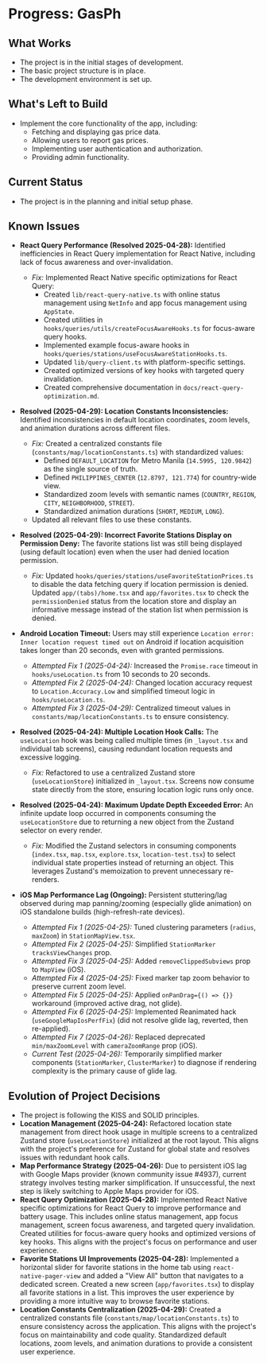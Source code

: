 # Progress: GasPh

## What Works

- The project is in the initial stages of development.
- The basic project structure is in place.
- The development environment is set up.

## What's Left to Build

- Implement the core functionality of the app, including:
  - Fetching and displaying gas price data.
  - Allowing users to report gas prices.
  - Implementing user authentication and authorization.
  - Providing admin functionality.

## Current Status

- The project is in the planning and initial setup phase.

## Known Issues

- **React Query Performance (Resolved 2025-04-28):** Identified inefficiencies in React Query implementation for React Native, including lack of focus awareness and over-invalidation.

  - _Fix:_ Implemented React Native specific optimizations for React Query:
    - Created `lib/react-query-native.ts` with online status management using `NetInfo` and app focus management using `AppState`.
    - Created utilities in `hooks/queries/utils/createFocusAwareHooks.ts` for focus-aware query hooks.
    - Implemented example focus-aware hooks in `hooks/queries/stations/useFocusAwareStationHooks.ts`.
    - Updated `lib/query-client.ts` with platform-specific settings.
    - Created optimized versions of key hooks with targeted query invalidation.
    - Created comprehensive documentation in `docs/react-query-optimization.md`.

- **Resolved (2025-04-29): Location Constants Inconsistencies:** Identified inconsistencies in default location coordinates, zoom levels, and animation durations across different files.

  - _Fix:_ Created a centralized constants file (`constants/map/locationConstants.ts`) with standardized values:
    - Defined `DEFAULT_LOCATION` for Metro Manila (`14.5995, 120.9842`) as the single source of truth.
    - Defined `PHILIPPINES_CENTER` (`12.8797, 121.774`) for country-wide view.
    - Standardized zoom levels with semantic names (`COUNTRY`, `REGION`, `CITY`, `NEIGHBORHOOD`, `STREET`).
    - Standardized animation durations (`SHORT`, `MEDIUM`, `LONG`).
  - Updated all relevant files to use these constants.

- **Resolved (2025-04-29): Incorrect Favorite Stations Display on Permission Deny:** The favorite stations list was still being displayed (using default location) even when the user had denied location permission.

  - _Fix:_ Updated `hooks/queries/stations/useFavoriteStationPrices.ts` to disable the data fetching query if location permission is denied. Updated `app/(tabs)/home.tsx` and `app/favorites.tsx` to check the `permissionDenied` status from the location store and display an informative message instead of the station list when permission is denied.

- **Android Location Timeout:** Users may still experience `Location error: Inner location request timed out` on Android if location acquisition takes longer than 20 seconds, even with granted permissions.

  - _Attempted Fix 1 (2025-04-24):_ Increased the `Promise.race` timeout in `hooks/useLocation.ts` from 10 seconds to 20 seconds.
  - _Attempted Fix 2 (2025-04-24):_ Changed location accuracy request to `Location.Accuracy.Low` and simplified timeout logic in `hooks/useLocation.ts`.
  - _Attempted Fix 3 (2025-04-29):_ Centralized timeout values in `constants/map/locationConstants.ts` to ensure consistency.

- **Resolved (2025-04-24): Multiple Location Hook Calls:** The `useLocation` hook was being called multiple times (in `_layout.tsx` and individual tab screens), causing redundant location requests and excessive logging.

  - _Fix:_ Refactored to use a centralized Zustand store (`useLocationStore`) initialized in `_layout.tsx`. Screens now consume state directly from the store, ensuring location logic runs only once.

- **Resolved (2025-04-24): Maximum Update Depth Exceeded Error:** An infinite update loop occurred in components consuming the `useLocationStore` due to returning a new object from the Zustand selector on every render.

  - _Fix:_ Modified the Zustand selectors in consuming components (`index.tsx`, `map.tsx`, `explore.tsx`, `location-test.tsx`) to select individual state properties instead of returning an object. This leverages Zustand's memoization to prevent unnecessary re-renders.

- **iOS Map Performance Lag (Ongoing):** Persistent stuttering/lag observed during map panning/zooming (especially glide animation) on iOS standalone builds (high-refresh-rate devices).
  - _Attempted Fix 1 (2025-04-25):_ Tuned clustering parameters (`radius`, `maxZoom`) in `StationMapView.tsx`.
  - _Attempted Fix 2 (2025-04-25):_ Simplified `StationMarker` `tracksViewChanges` prop.
  - _Attempted Fix 3 (2025-04-25):_ Added `removeClippedSubviews` prop to `MapView` (iOS).
  - _Attempted Fix 4 (2025-04-25):_ Fixed marker tap zoom behavior to preserve current zoom level.
  - _Attempted Fix 5 (2025-04-25):_ Applied `onPanDrag={() => {}}` workaround (improved active drag, not glide).
  - _Attempted Fix 6 (2025-04-25):_ Implemented Reanimated hack (`useGoogleMapIosPerfFix`) (did not resolve glide lag, reverted, then re-applied).
  - _Attempted Fix 7 (2025-04-26):_ Replaced deprecated `min/maxZoomLevel` with `cameraZoomRange` prop (iOS).
  - _Current Test (2025-04-26):_ Temporarily simplified marker components (`StationMarker`, `ClusterMarker`) to diagnose if rendering complexity is the primary cause of glide lag.

## Evolution of Project Decisions

- The project is following the KISS and SOLID principles.
- **Location Management (2025-04-24):** Refactored location state management from direct hook usage in multiple screens to a centralized Zustand store (`useLocationStore`) initialized at the root layout. This aligns with the project's preference for Zustand for global state and resolves issues with redundant hook calls.
- **Map Performance Strategy (2025-04-26):** Due to persistent iOS lag with Google Maps provider (known community issue #4937), current strategy involves testing marker simplification. If unsuccessful, the next step is likely switching to Apple Maps provider for iOS.
- **React Query Optimization (2025-04-28):** Implemented React Native specific optimizations for React Query to improve performance and battery usage. This includes online status management, app focus management, screen focus awareness, and targeted query invalidation. Created utilities for focus-aware query hooks and optimized versions of key hooks. This aligns with the project's focus on performance and user experience.
- **Favorite Stations UI Improvements (2025-04-28):** Implemented a horizontal slider for favorite stations in the home tab using `react-native-pager-view` and added a "View All" button that navigates to a dedicated screen. Created a new screen (`app/favorites.tsx`) to display all favorite stations in a list. This improves the user experience by providing a more intuitive way to browse favorite stations.
- **Location Constants Centralization (2025-04-29):** Created a centralized constants file (`constants/map/locationConstants.ts`) to ensure consistency across the application. This aligns with the project's focus on maintainability and code quality. Standardized default locations, zoom levels, and animation durations to provide a consistent user experience.
